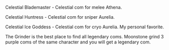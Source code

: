 Celestial Blademaster - Celestial com for melee Athena.

Celestial Huntress - Celestial com for sniper Aurelia.

Celestial Ice Goddess - Celestial com for cryo Aurelia. My personal favorite.

The Grinder is the best place to find all legendary coms. Moonstone grind 3 purple coms of the same character and you will get a legendary com.

